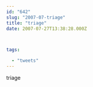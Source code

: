 ```yaml
---
id: "642"
slug: "2007-07-triage"
title: "triage"
date: 2007-07-27T13:38:28.000Z



tags:

  - "tweets"
---
```

<div class="sqs-html-content">
  <p>triage</p>
</div>
